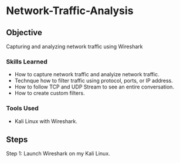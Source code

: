 # Network-Traffic-Analysis

## Objective

Capturing and analyzing network traffic using Wireshark

### Skills Learned
- How to capture network traffic and analyize network traffic.
- Technque how to filter traffic using protocol, ports, or IP address.
- How to follow TCP and UDP Stream to see an entire conversation.
- How to create custom filters.

### Tools Used
- Kali Linux with Wireshark.

## Steps
Step 1: Launch Wireshark on my Kali Linux.

